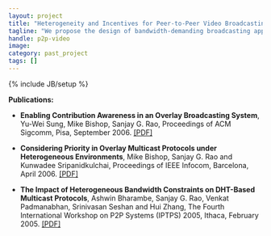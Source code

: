 ```yaml
---
layout: project
title: "Heterogeneity and Incentives for Peer-to-Peer Video Broadcasting"
tagline: "We propose the design of bandwidth-demanding broadcasting applications using overlays in environments characterized by hosts with limited and asymmetric bandwidth, and significant heterogeneity in outgoing bandwidth. Such environments are critical to consider to extend the applicability of overlay multicast to mainstream Internet environments where insufficient bandwidth exists to support all hosts, but have not received adequate attention from the research community. We leverage the multi-tree framework and design heuristics to enable it to consider host contribution and operate in bandwidth-scarce environments. Our extensions seek to simultaneously achieve good utilization of system resources, performance to hosts commensurate to their contributions, and consistent performance. We have implemented the system and conducted an Internet evaluation on PlanetLab using real traces from previous operational deployments of an overlay broadcasting system."
handle: p2p-video
image: 
category: past_project
tags: []
---
```

{% include JB/setup %}

**Publications:**

- **Enabling Contribution Awareness in an Overlay Broadcasting System**, Yu-Wei Sung, Mike Bishop, Sanjay G. Rao, Proceedings of  ACM Sigcomm, Pisa, September 2006. [[PDF]](http://www.ece.purdue.edu/~sanjay/Papers/sigcomm06.pdf)

- **Considering Priority in Overlay Multicast Protocols under Heterogeneous Environments**, Mike Bishop, Sanjay G. Rao and Kunwadee Sripanidkulchai, Proceedings of  IEEE Infocom, Barcelona, April 2006. [[PDF]](http://www.ece.purdue.edu/~sanjay/Papers/infocomm-2006.pdf)

- **The Impact of Heterogeneous Bandwidth Constraints on DHT-Based Multicast Protocols**, Ashwin Bharambe, Sanjay G. Rao, Venkat Padmanabhan, Srinivasan Seshan and Hui Zhang, The Fourth International Workshop on P2P Systems (IPTPS) 2005, Ithaca, February 2005. [[PDF]](http://www.ece.purdue.edu/~sanjay/Papers/iptps-dht2005.pdf)